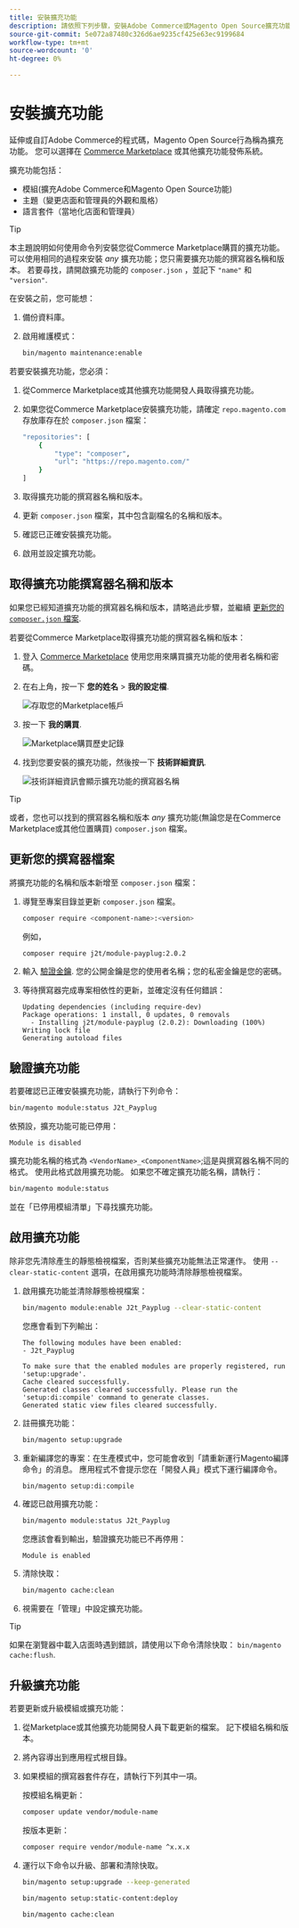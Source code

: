 ```yaml
---
title: 安裝擴充功能
description: 請依照下列步驟，安裝Adobe Commerce或Magento Open Source擴充功能。
source-git-commit: 5e072a87480c326d6ae9235cf425e63ec9199684
workflow-type: tm+mt
source-wordcount: '0'
ht-degree: 0%

---
```



# 安裝擴充功能

延伸或自訂Adobe Commerce的程式碼，Magento Open Source行為稱為擴充功能。 您可以選擇在 [Commerce Marketplace](https://marketplace.magento.com) 或其他擴充功能發佈系統。

擴充功能包括：

- 模組(擴充Adobe Commerce和Magento Open Source功能)
- 主題（變更店面和管理員的外觀和風格）
- 語言套件（當地化店面和管理員）

>[!TIP]
>
>本主題說明如何使用命令列安裝您從Commerce Marketplace購買的擴充功能。 可以使用相同的過程來安裝 _any_ 擴充功能；您只需要擴充功能的撰寫器名稱和版本。 若要尋找，請開啟擴充功能的 `composer.json` ，並記下 `"name"` 和 `"version"`.

在安裝之前，您可能想：

1. 備份資料庫。
1. 啟用維護模式：

   ```bash
   bin/magento maintenance:enable
   ```

若要安裝擴充功能，您必須：

1. 從Commerce Marketplace或其他擴充功能開發人員取得擴充功能。
1. 如果您從Commerce Marketplace安裝擴充功能，請確定 `repo.magento.com` 存放庫存在於 `composer.json` 檔案：

   ```bash
   "repositories": [
       {
           "type": "composer",
           "url": "https://repo.magento.com/"
       }
   ]
   ```

1. 取得擴充功能的撰寫器名稱和版本。
1. 更新 `composer.json` 檔案，其中包含副檔名的名稱和版本。
1. 確認已正確安裝擴充功能。
1. 啟用並設定擴充功能。

## 取得擴充功能撰寫器名稱和版本

如果您已經知道擴充功能的撰寫器名稱和版本，請略過此步驟，並繼續 [更新您的 `composer.json` 檔案](#update-your-composer-file).

若要從Commerce Marketplace取得擴充功能的撰寫器名稱和版本：

1. 登入 [Commerce Marketplace](https://marketplace.magento.com) 使用您用來購買擴充功能的使用者名稱和密碼。

1. 在右上角，按一下 **您的姓名** > **我的設定檔**.

   ![存取您的Marketplace帳戶](../../assets/installation/marketplace-my-profile.png)

1. 按一下 **我的購買**.

   ![Marketplace購買歷史記錄](../../assets/installation//marketplace-my-purchases.png)

1. 找到您要安裝的擴充功能，然後按一下 **技術詳細資訊**.

   ![技術詳細資訊會顯示擴充功能的撰寫器名稱](../../assets/installation/marketplace-extension-technical-details.png)

>[!TIP]
>
>或者，您也可以找到的撰寫器名稱和版本 _any_ 擴充功能(無論您是在Commerce Marketplace或其他位置購買) `composer.json` 檔案。

## 更新您的撰寫器檔案

將擴充功能的名稱和版本新增至 `composer.json` 檔案：

1. 導覽至專案目錄並更新 `composer.json` 檔案。

   ```bash
   composer require <component-name>:<version>
   ```

   例如，

   ```bash
   composer require j2t/module-payplug:2.0.2
   ```

1. 輸入 [驗證金鑰](../prerequisites/authentication-keys.md). 您的公開金鑰是您的使用者名稱；您的私密金鑰是您的密碼。

1. 等待撰寫器完成專案相依性的更新，並確定沒有任何錯誤：

   ```terminal
   Updating dependencies (including require-dev)
   Package operations: 1 install, 0 updates, 0 removals
     - Installing j2t/module-payplug (2.0.2): Downloading (100%)
   Writing lock file
   Generating autoload files
   ```

## 驗證擴充功能

若要確認已正確安裝擴充功能，請執行下列命令：

```bash
bin/magento module:status J2t_Payplug
```

依預設，擴充功能可能已停用：

```terminal
Module is disabled
```

擴充功能名稱的格式為 `<VendorName>_<ComponentName>`;這是與撰寫器名稱不同的格式。 使用此格式啟用擴充功能。 如果您不確定擴充功能名稱，請執行：

```bash
bin/magento module:status
```

並在「已停用模組清單」下尋找擴充功能。

## 啟用擴充功能

除非您先清除產生的靜態檢視檔案，否則某些擴充功能無法正常運作。 使用 `--clear-static-content` 選項，在啟用擴充功能時清除靜態檢視檔案。

1. 啟用擴充功能並清除靜態檢視檔案：

   ```bash
   bin/magento module:enable J2t_Payplug --clear-static-content
   ```

   您應會看到下列輸出：

   ```terminal
   The following modules have been enabled:
   - J2t_Payplug
   
   To make sure that the enabled modules are properly registered, run 'setup:upgrade'.
   Cache cleared successfully.
   Generated classes cleared successfully. Please run the 'setup:di:compile' command to generate classes.
   Generated static view files cleared successfully.
   ```

1. 註冊擴充功能：

   ```bash
   bin/magento setup:upgrade
   ```

1. 重新編譯您的專案：在生產模式中，您可能會收到「請重新運行Magento編譯命令」的消息。 應用程式不會提示您在「開發人員」模式下運行編譯命令。

   ```bash
   bin/magento setup:di:compile
   ```

1. 確認已啟用擴充功能：

   ```bash
   bin/magento module:status J2t_Payplug
   ```

   您應該會看到輸出，驗證擴充功能已不再停用：

   ```terminal
   Module is enabled
   ```

1. 清除快取：

   ```bash
   bin/magento cache:clean
   ```

1. 視需要在「管理」中設定擴充功能。

>[!TIP]
>
>如果在瀏覽器中載入店面時遇到錯誤，請使用以下命令清除快取： `bin/magento cache:flush`.

## 升級擴充功能

若要更新或升級模組或擴充功能：

1. 從Marketplace或其他擴充功能開發人員下載更新的檔案。 記下模組名稱和版本。

1. 將內容導出到應用程式根目錄。

1. 如果模組的撰寫器套件存在，請執行下列其中一項。

   按模組名稱更新：

   ```bash
   composer update vendor/module-name
   ```

   按版本更新：

   ```bash
   composer require vendor/module-name ^x.x.x
   ```

1. 運行以下命令以升級、部署和清除快取。

   ```bash
   bin/magento setup:upgrade --keep-generated
   ```

   ```bash
   bin/magento setup:static-content:deploy
   ```

   ```bash
   bin/magento cache:clean
   ```
